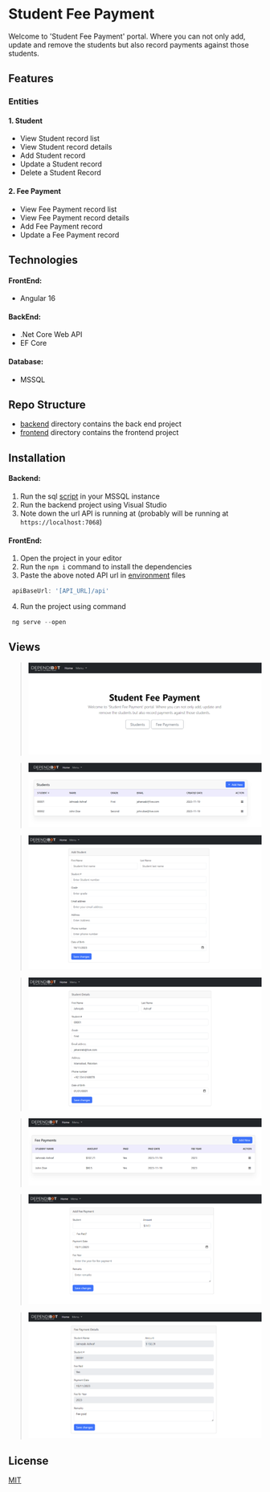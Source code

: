 # Student Fee Payment
Welcome to 'Student Fee Payment' portal. Where you can not only add, update and remove the students but also record payments against those students.
## Features
### Entities
#### 1. Student
- View Student record list
- View Student record details
- Add Student record
- Update a Student record
- Delete a Student Record

#### 2. Fee Payment
- View Fee Payment record list
- View Fee Payment record details
- Add Fee Payment record
- Update a Fee Payment record

## Technologies
#### FrontEnd:
- Angular 16
#### BackEnd:
- .Net Core Web API
- EF Core
#### Database:
- MSSQL

## Repo Structure
- [backend](https://github.com/jahanzab/StudentFeePayment/tree/main/backend/StudentFeePayment) directory contains the back end project
- [frontend](https://github.com/jahanzab/StudentFeePayment/tree/main/frontend/student-fee-payment) directory contains the frontend project


## Installation

#### Backend:
1. Run the sql [script](https://github.com/jahanzab/StudentFeePayment/blob/main/fee-payment.sql) in your MSSQL instance
2. Run the backend project using Visual Studio
3. Note down the url API is running at (probably will be running at `https://localhost:7068`)

#### FrontEnd:
1. Open the project in your editor
2. Run the `npm i` command to install the dependencies
3. Paste the above noted API url in [environment](https://github.com/jahanzab/StudentFeePayment/tree/main/frontend/student-fee-payment/src/environments) files

```javascript
 apiBaseUrl: '[API_URL]/api'
```
4. Run the project using command
```javascript
 ng serve --open
```

## Views

>![](https://github.com/jahanzab/StudentFeePayment/blob/main/images/home.png?raw=true)

>![](https://github.com/jahanzab/StudentFeePayment/blob/main/images/student-list.png?raw=true)

>![](https://github.com/jahanzab/StudentFeePayment/blob/main/images/student-new.png?raw=true)

>![](https://github.com/jahanzab/StudentFeePayment/blob/main/images/student-edit.png?raw=true)

>![](https://github.com/jahanzab/StudentFeePayment/blob/main/images/feepayment-list.png?raw=true)

>![](https://github.com/jahanzab/StudentFeePayment/blob/main/images/feepayment-new.png?raw=true)

>![](https://github.com/jahanzab/StudentFeePayment/blob/main/images/feepayment-details.png?raw=true)

## License

[MIT](https://choosealicense.com/licenses/mit/)
